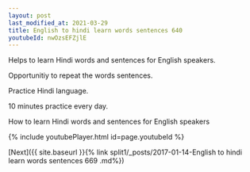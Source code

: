 ```yaml
---
layout: post
last_modified_at: 2021-03-29
title: English to hindi learn words sentences 640 
youtubeId: nwOzsEFZjlE
---
```

 
 
Helps to learn Hindi words and sentences for English speakers.

Opportunitiy to repeat the words sentences. 

Practice Hindi language. 
 
10 minutes practice every day. 
 
How to learn Hindi words and sentences for English speakers 
 
{% include youtubePlayer.html id=page.youtubeId %}
 
 
[Next]({{ site.baseurl }}{% link  split1/_posts/2017-01-14-English to hindi learn words sentences 669 .md%})
 
